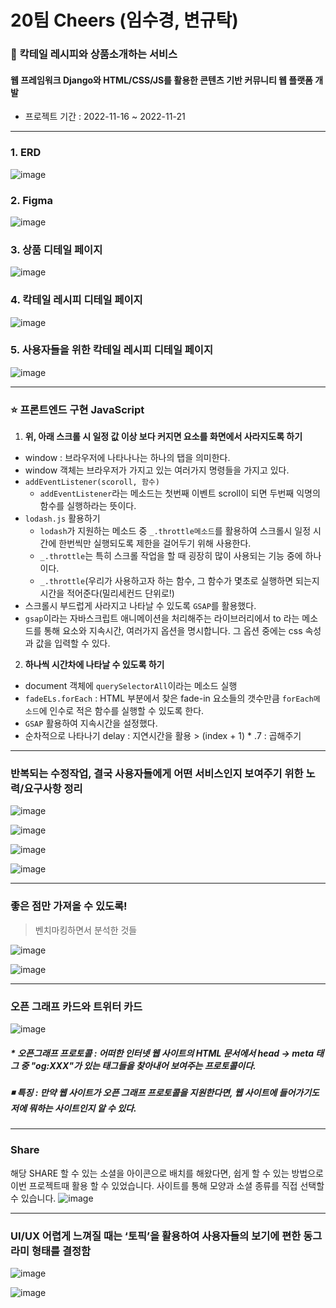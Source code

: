 # 20팀 Cheers (임수경, 변규탁)

### 🥂 칵테일 레시피와 상품소개하는 서비스

#### 웹 프레임워크 Django와 HTML/CSS/JS를 활용한 콘텐츠 기반 커뮤니티 웹 플랫폼 개발

* 프로젝트 기간 : 2022-11-16 ~ 2022-11-21

---

### 1. ERD
![image](https://github.com/oiosu/Cheers/assets/99783474/e58542b0-f7f0-4458-90b5-1b4ee416f77d)


### 2. Figma
![image](https://github.com/oiosu/Cheers/assets/99783474/3f2ff4a7-b450-4d9c-a572-8de2bba6fc6b)


### 3. 상품 디테일 페이지 
![image](https://github.com/oiosu/Cheers/assets/99783474/5922f759-cd8a-41aa-9abb-095fa360c528)


### 4. 칵테일 레시피 디테일 페이지 
![image](https://github.com/oiosu/Cheers/assets/99783474/a0009e8b-82a7-429e-9b5b-795606c51898)


### 5. 사용자들을 위한 칵테일 레시피 디테일 페이지 
![image](https://github.com/oiosu/Cheers/assets/99783474/89d7ec76-9046-4653-a715-c0babdc1aa0c)

---

### ⭐ 프론트엔드 구현 JavaScript

1. **위, 아래 스크롤 시 일정 값 이상 보다 커지면 요소를 화면에서 사라지도록 하기** 
- window : 브라우저에 나타나나는 하나의 탭을 의미한다.
- window 객체는 브라우저가 가지고 있는 여러가지 명령들을 가지고 있다.
- `addEventListener(scoroll, 함수)`
    - `addEventListener`라는 메소드는 첫번째 이벤트 scroll이 되면 두번째 익명의 함수를 실행하라는 뜻이다.
- `lodash.js` 활용하기
    - `lodash`가 지원하는 메소드 중 `_.throttle메소드`를 활용하여 스크롤시 일정 시간에 한번씩만 실행되도록 제한을 걸어두기 위해 사용한다.
    - `_.throttle`는 특히 스크롤 작업을 할 때 굉장히 많이 사용되는 기능 중에 하나이다.
    - `_.throttle`(우리가 사용하고자 하는 함수, 그 함수가 몇초로 실행하면 되는지 시간을 적어준다(밀리세컨드 단위로!)
- 스크롤시 부드럽게 사라지고 나타날 수 있도록 `GSAP`를 활용했다.
- `gsap`이라는 자바스크립트 애니메이션을 처리해주는 라이브러리에서 to 라는 메소드를 통해 요소와 지속시간, 여러가지 옵션을 명시합니다. 그 옵션 중에는 css 속성과 값을 입력할 수 있다.

2. **하나씩 시간차에 나타날 수 있도록 하기** 
- document 객체에 `querySelectorAll`이라는 메소드 실행
- `fadeELs.forEach` : HTML 부분에서 찾은 fade-in 요소들의 갯수만큼 `forEach메소드`에 인수로 적은 함수를 실행할 수 있도록 한다.
- `GSAP` 활용하여 지속시간을 설정했다.
- 순차적으로 나타나기 delay : 지연시간을 활용 > (index + 1) * .7 : 곱해주기


---

### 반복되는 수정작업, 결국 사용자들에게 어떤 서비스인지 보여주기 위한 노력/요구사항 정리 
![image](https://github.com/oiosu/Cheers/assets/99783474/a4aa5f81-8f80-4caa-a47f-8eaa59ce4855)

![image](https://github.com/oiosu/Cheers/assets/99783474/8b86dec7-10db-4ac4-936d-071eddfde441)

![image](https://github.com/oiosu/Cheers/assets/99783474/342c25ae-4b7c-4a8e-9dab-e159c1282f15)

![image](https://github.com/oiosu/Cheers/assets/99783474/69ebc14b-58bf-4955-a6f2-0f286942af20)


---

### 좋은 점만 가져올 수 있도록!

> 벤치마킹하면서 분석한 것들

![image](https://github.com/oiosu/Cheers/assets/99783474/aa607684-9f99-4ab8-9bf5-c5e76ec1d880)

![image](https://github.com/oiosu/Cheers/assets/99783474/1df5e62f-1bed-45a0-a842-b13e823670e0)


---

### 오픈 그래프 카드와 트위터 카드 

![image](https://github.com/oiosu/Cheers/assets/99783474/17bfab0d-97fe-41d1-a6b6-ca4c9c46304e)


##### * 오픈그래프 프로토콜 : 어떠한 인터넷 웹 사이트의 HTML  문서에서 head -> meta 태그 중 "og:XXX"가 있는 태그들을 찾아내어 보여주는 프로토콜이다.

##### ◾ 특징 : 만약 웹 사이트가 오픈 그래프 프로토콜을 지원한다면, 웹 사이트에 들어가기도 저에 뭐하는 사이트인지 알 수 있다. 


---

### Share 

해당 SHARE 할 수 있는 소셜을 아이콘으로 배치를 해왔다면, 쉽게 할 수 있는 방법으로 이번 프로젝트때 활용 할 수 있었습니다.  사이트를 통해 모양과 소셜 종류를 직접 선택할 수 있습니다. 
![image](https://github.com/oiosu/Cheers/assets/99783474/41693c45-4ab7-4a9c-bcfd-b91e4d11fe8c)


---

### UI/UX 어렵게 느껴질 때는 ‘토픽’을 활용하여 사용자들의 보기에 편한 동그라미 형태를 결정함 

![image](https://github.com/oiosu/Cheers/assets/99783474/13ace397-f31b-452c-8dd9-e97bed7ebfd0)

![image](https://github.com/oiosu/Cheers/assets/99783474/49d9826f-0639-48a0-b619-c75e09dc3162)




